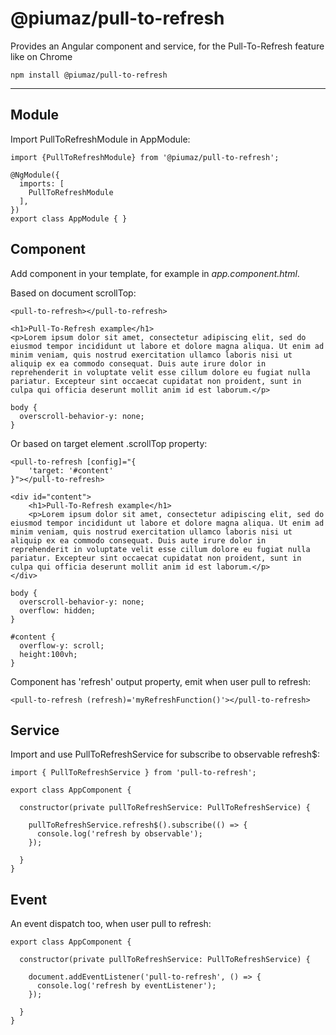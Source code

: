 # @piumaz/pull-to-refresh

Provides an Angular component and service, for the Pull-To-Refresh feature like on Chrome

`npm install @piumaz/pull-to-refresh`
____
## Module

Import PullToRefreshModule in AppModule:
```
import {PullToRefreshModule} from '@piumaz/pull-to-refresh';

@NgModule({
  imports: [
    PullToRefreshModule
  ],
})
export class AppModule { }
```

## Component

Add component in your template, for example in _app.component.html_.

Based on document scrollTop:
```
<pull-to-refresh></pull-to-refresh>

<h1>Pull-To-Refresh example</h1>
<p>Lorem ipsum dolor sit amet, consectetur adipiscing elit, sed do eiusmod tempor incididunt ut labore et dolore magna aliqua. Ut enim ad minim veniam, quis nostrud exercitation ullamco laboris nisi ut aliquip ex ea commodo consequat. Duis aute irure dolor in reprehenderit in voluptate velit esse cillum dolore eu fugiat nulla pariatur. Excepteur sint occaecat cupidatat non proident, sunt in culpa qui officia deserunt mollit anim id est laborum.</p>
```

```
body {
  overscroll-behavior-y: none;
}
```

Or based on target element .scrollTop property:

```
<pull-to-refresh [config]="{
    'target: '#content'
}"></pull-to-refresh>

<div id="content">
    <h1>Pull-To-Refresh example</h1>
    <p>Lorem ipsum dolor sit amet, consectetur adipiscing elit, sed do eiusmod tempor incididunt ut labore et dolore magna aliqua. Ut enim ad minim veniam, quis nostrud exercitation ullamco laboris nisi ut aliquip ex ea commodo consequat. Duis aute irure dolor in reprehenderit in voluptate velit esse cillum dolore eu fugiat nulla pariatur. Excepteur sint occaecat cupidatat non proident, sunt in culpa qui officia deserunt mollit anim id est laborum.</p>
</div>
```

```
body {
  overscroll-behavior-y: none;
  overflow: hidden;
}

#content {
  overflow-y: scroll;
  height:100vh;
}
```

Component has 'refresh' output property, emit when user pull to refresh:

```
<pull-to-refresh (refresh)='myRefreshFunction()'></pull-to-refresh>
```

## Service
Import and use PullToRefreshService for subscribe to observable refresh$:
```
import { PullToRefreshService } from 'pull-to-refresh';
```

```
export class AppComponent {

  constructor(private pullToRefreshService: PullToRefreshService) {

    pullToRefreshService.refresh$().subscribe(() => {
      console.log('refresh by observable');
    });

  }
}
```
## Event
An event dispatch too, when user pull to refresh:

```
export class AppComponent {

  constructor(private pullToRefreshService: PullToRefreshService) {

    document.addEventListener('pull-to-refresh', () => {
      console.log('refresh by eventListener');
    });

  }
}
```

